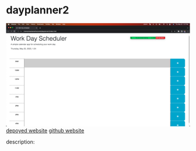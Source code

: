 # dayplanner2

![screenshot.png](/screenshot.png)
[depoyed website](https://natashamalhan.github.io/dayplanner2/)
[github website](https://github.com/natashamalhan/dayplanner2/)

description:
